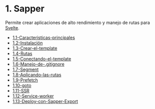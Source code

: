 # 1. Sapper

Permite crear aplicaciones de alto rendimiento y manejo de rutas para
[Svelte](../Svelte/1.-Svelte.md).


[comment]:STARTING_GENERATED_TOC

* [1.1-Caracteristicas-principales](<./content/1.1-Caracteristicas-principales.md>)
* [1.2-Instalación](<./content/1.2-Instalación.md>)
* [1.3-Crear-el-template](<./content/1.3-Crear-el-template.md>)
* [1.4-Rutas](<./content/1.4-Rutas.md>)
* [1.5-Conectando-el-template](<./content/1.5-Conectando-el-template.md>)
* [1.6-Manejo-de-.gitignore](<./content/1.6-Manejo-de-.gitignore.md>)
* [1.7-Segment](<./content/1.7-Segment.md>)
* [1.8-Aplicando-las-rutas](<./content/1.8-Aplicando-las-rutas.md>)
* [1.9-Prefetch](<./content/1.9-Prefetch.md>)
* [1.10-goto](<./content/1.10-goto.md>)
* [1.11-SSR](<./content/1.11-SSR.md>)
* [1.12-Service-worker](<./content/1.12-Service-worker.md>)
* [1.13-Deploy-con-Sapper-Export](<./content/1.13-Deploy-con-Sapper-Export.md>)

[comment]:ENDING_GENERATED_TOC
